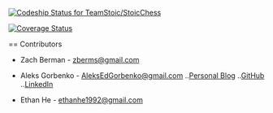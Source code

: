 [ ![Codeship Status for TeamStoic/StoicChess](https://codeship.com/projects/8443e920-1f83-0134-0385-3ae309bf0e43/status?branch=master)](https://codeship.com/projects/160373)

[![Coverage Status](https://coveralls.io/repos/github/TeamStoic/StoicChess/badge.svg?branch=master)](https://coveralls.io/github/TeamStoic/StoicChess?branch=master)

== Contributors


* Zach Berman - zberms@gmail.com

* Aleks Gorbenko - AleksEdGorbenko@gmail.com
..[Personal Blog](https://aleksgorbenko.com)
..[GitHub](https://github.com/aleksgorbenko)
..[LinkedIn](https://uk.linkedin.com/in/aleks-gorbenko-web-developer)

* Ethan He - ethanhe1992@gmail.com
